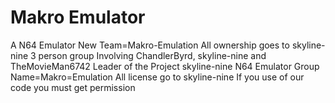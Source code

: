 # Makro Emulator
A N64 Emulator
New Team=Makro-Emulation
All ownership goes to skyline-nine
3 person group Involving ChandlerByrd, skyline-nine and TheMovieMan6742
Leader of the Project skyline-nine
N64 Emulator
Group Name=Makro=Emulation
All license go to skyline-nine If you use of our code you must get permission

